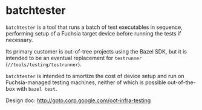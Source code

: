 # batchtester

`batchtester` is a tool that runs a batch of test executables in sequence,
performing setup of a Fuchsia target device before running the tests if
necessary.

Its primary customer is out-of-tree projects using the Bazel SDK, but it is
intended to be an eventual replacement for `testrunner`
(`//tools/testing/testrunner`).

`batchtester` is intended to amortize the cost of device setup and run on
Fuchsia-managed testing machines, neither of which is possible out-of-the-box
with `bazel test`.

Design doc: <http://goto.corp.google.com/oot-infra-testing>
